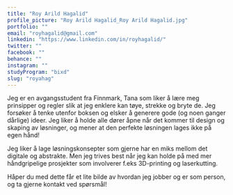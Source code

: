 ```yaml
---
title: "Roy Arild Hagalid"
profile_picture: "Roy Arild Hagalid_Roy Arild Hagalid.jpg"
portfolio: ""
email: "royhagalid@gmail.com"
linkedin: "https://www.linkedin.com/in/royhagalid/"
twitter: ""
facebook: ""
behance: ""
instagram: ""
studyProgram: "bixd"
slug: "royahag"
---
```


Jeg er en avgangsstudent fra Finnmark, Tana som liker å lære meg prinsipper og regler slik at jeg enklere kan tøye, strekke og bryte de. Jeg forsøker å tenke utenfor boksen og elsker å generere gode (og noen ganger dårlige) ideer. Jeg liker å holde alle dører åpne når det kommer til design og skaping av løsninger, og mener at den perfekte løsningen lages ikke på egen hånd!

Jeg liker å lage løsningskonsepter som gjerne har en miks mellom det digitale og abstrakte. Men jeg trives best når jeg kan holde på med mer håndgripelige prosjekter som involverer f.eks 3D-printing og laserkutting. 

Håper du med dette får et lite bilde av hvordan jeg jobber og er som person, og ta gjerne kontakt ved spørsmål!

